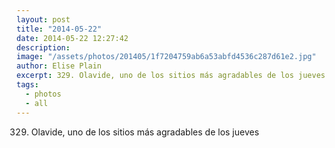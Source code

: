 ```yaml
---
layout: post
title: "2014-05-22"
date: 2014-05-22 12:27:42
description: 
image: "/assets/photos/201405/1f7204759ab6a53abfd4536c287d61e2.jpg"
author: Elise Plain
excerpt: 329. Olavide, uno de los sitios más agradables de los jueves
tags: 
  - photos
  - all
---
```


329. Olavide, uno de los sitios más agradables de los jueves
<p></p>
